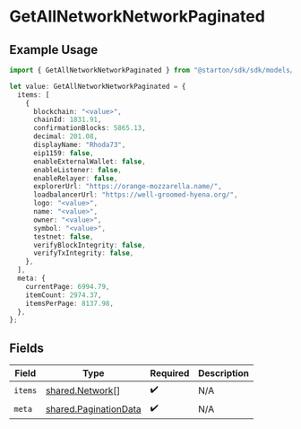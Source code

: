 # GetAllNetworkNetworkPaginated

## Example Usage

```typescript
import { GetAllNetworkNetworkPaginated } from "@starton/sdk/sdk/models/operations";

let value: GetAllNetworkNetworkPaginated = {
  items: [
    {
      blockchain: "<value>",
      chainId: 1831.91,
      confirmationBlocks: 5865.13,
      decimal: 201.08,
      displayName: "Rhoda73",
      eip1159: false,
      enableExternalWallet: false,
      enableListener: false,
      enableRelayer: false,
      explorerUrl: "https://orange-mozzarella.name/",
      loadbalancerUrl: "https://well-groomed-hyena.org/",
      logo: "<value>",
      name: "<value>",
      owner: "<value>",
      symbol: "<value>",
      testnet: false,
      verifyBlockIntegrity: false,
      verifyTxIntegrity: false,
    },
  ],
  meta: {
    currentPage: 6994.79,
    itemCount: 2974.37,
    itemsPerPage: 8137.98,
  },
};
```

## Fields

| Field                                                                 | Type                                                                  | Required                                                              | Description                                                           |
| --------------------------------------------------------------------- | --------------------------------------------------------------------- | --------------------------------------------------------------------- | --------------------------------------------------------------------- |
| `items`                                                               | [shared.Network](../../../sdk/models/shared/network.md)[]             | :heavy_check_mark:                                                    | N/A                                                                   |
| `meta`                                                                | [shared.PaginationData](../../../sdk/models/shared/paginationdata.md) | :heavy_check_mark:                                                    | N/A                                                                   |
